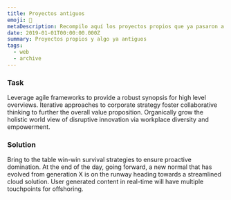 ```yaml
---
title: Proyectos antiguos
emoji: 💾
metaDescription: Recompilo aquí los proyectos propios que ya pasaron a mejor vida. Ahora participo más en equipos y en mi tiempo libre... no lo tuve :).
date: 2019-01-01T00:00:00.000Z
summary: Proyectos propios y algo ya antiguos
tags:
  - web
  - archive
---
```


### Task

Leverage agile frameworks to provide a robust synopsis for high level overviews. Iterative approaches to corporate strategy foster collaborative thinking to further the overall value proposition. Organically grow the holistic world view of disruptive innovation via workplace diversity and empowerment.

### Solution

Bring to the table win-win survival strategies to ensure proactive domination. At the end of the day, going forward, a new normal that has evolved from generation X is on the runway heading towards a streamlined cloud solution. User generated content in real-time will have multiple touchpoints for offshoring.
